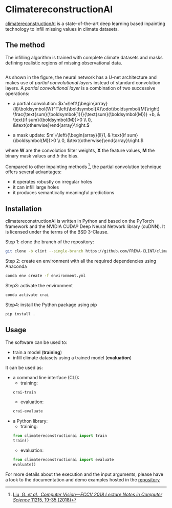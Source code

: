 # ClimatereconstructionAI

[climatereconstructionAI](https://github.com/FREVA-CLINT/climatereconstructionAI/tree/clint) is a state-of-the-art deep learning based inpainting technology to infill missing values in climate datasets.

## The method

The infilling algorithm is trained with complete climate datasets and masks defining realistic regions of missing observational data.

```{figure} /media/pconv-unet.png
```

As shown in the figure, the neural network has a U-net architecture and makes use of *partial convolutional layers* instead of standard convolution layers. A *partial convolutional layer* is a combination of two successive operations:

- a partial convolution:
$x'=\left\{\begin{array}{ll}\boldsymbol{W}^T\left(\boldsymbol{X}\odot\boldsymbol{M}\right) \frac{\text{sum}(\boldsymbol{1})}{\text{sum}(\boldsymbol{M})} +b, & \text{if sum}(\boldsymbol{M})>0 \\ 0, &\text{otherwise}\end{array}\right.$

- a mask update:
$m'=\left\{\begin{array}{ll}1, & \text{if sum}(\boldsymbol{M})>0 \\ 0, &\text{otherwise}\end{array}\right.$

where $\boldsymbol{W}$ are the convolution filter weights, $\boldsymbol{X}$ the feature values, $\boldsymbol{M}$ the binary mask values and $b$ the bias.

Compared to other inpainting methods [^1], the partial convolution technique offers several advantages:
- it operates robustly on irregular holes
- it can infill large holes
- it produces semantically meaningful predictions

[^1]: [Liu, G. *et al.*, *Computer Vision—ECCV 2018 Lecture Notes in Computer Science* 11215, 19-35 (2018)](https://doi.org/10.1007/978-3-030-01252-6_6)

## Installation

climatereconstructionAI is written in Python and based on the PyTorch framework and the NVIDIA CUDA® Deep Neural Network library (cuDNN). It is licensed under the terms of the BSD 3-Clause.

Step 1: clone the branch of the repository:
```bash
git clone -b clint --single-branch https://github.com/FREVA-CLINT/climatereconstructionAI.git
```

Step 2: create en environment with all the required dependencies using Anaconda
```bash
conda env create -f environment.yml
```

Step3: activate the environment
```bash
conda activate crai
```

Step4: install the Python package using pip
```bash
pip install .
```

## Usage

The software can be used to:
- train a model (**training**)
- infill climate datasets using a trained model (**evaluation**)

It can be used as:
- a command line interface (CLI):
  - training:
  ```bash
  crai-train
  ```
  - evaluation:
  ```bash
  crai-evaluate
  ```
- a Python library:
  - training:
  ```python
  from climatereconstructionai import train
  train()
  ```
  - evaluation:
  ```python
  from climatereconstructionai import evaluate
  evaluate()
  ```

For more details about the execution and the input arguments, please have a look to the documentation and demo examples hosted in the [repository](https://github.com/FREVA-CLINT/climatereconstructionAI/tree/clint)
